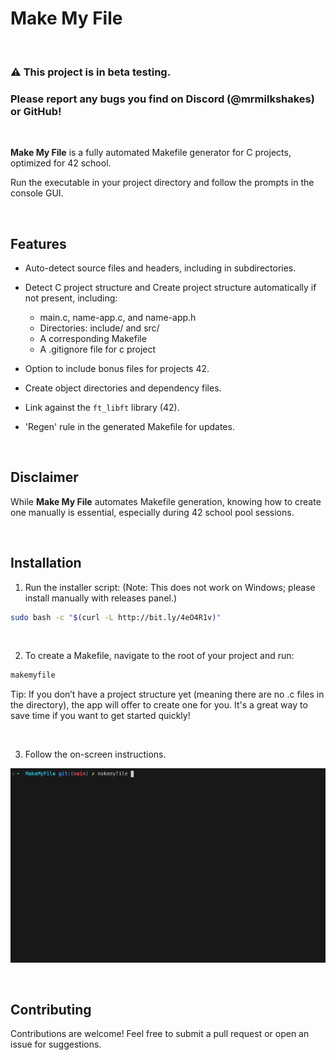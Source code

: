 # Make My File
&nbsp;

### ⚠️ This project is in beta testing.
### Please report any bugs you find on Discord (@mrmilkshakes) or GitHub!
&nbsp;

**Make My File** is a fully automated Makefile generator for C projects, optimized for 42 school.

Run the executable in your project directory and follow the prompts in the console GUI.

&nbsp;

## Features

- Auto-detect source files and headers, including in subdirectories.
- Detect C project structure and Create project structure automatically if not present, including:
	- main.c, name-app.c, and name-app.h
	- Directories: include/ and src/
	- A corresponding Makefile
	- A .gitignore file for c project

- Option to include bonus files for projects 42.
- Create object directories and dependency files.
- Link against the `ft_libft` library (42).
- 'Regen' rule in the generated Makefile for updates.

&nbsp;

## Disclaimer

While **Make My File** automates Makefile generation, knowing how to create one manually is essential, especially during 42 school pool sessions.


&nbsp;

## Installation

1. Run the installer script: (Note: This does not work on Windows; please install manually with releases panel.)
```bash
sudo bash -c "$(curl -L http://bit.ly/4eO4R1v)"
```

&nbsp;

2. To create a Makefile, navigate to the root of your project and run:
```bash
makemyfile
```

Tip: If you don’t have a project structure yet (meaning there are no .c files in the directory), the app will offer to create one for you. It's a great way to save time if you want to get started quickly!

&nbsp;

3. Follow the on-screen instructions.

![Screen](screenshots/screen.gif)

&nbsp;

## Contributing

Contributions are welcome! Feel free to submit a pull request or open an issue for suggestions.

&nbsp;
